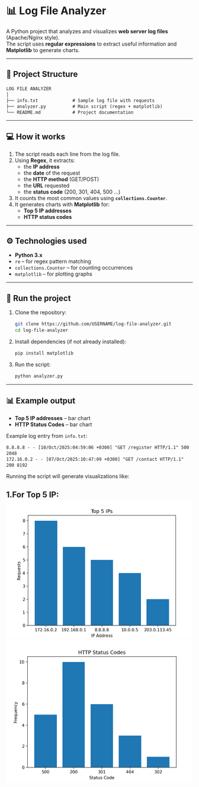 # 📊 Log File Analyzer

A Python project that analyzes and visualizes **web server log files** (Apache/Nginx style).  
The script uses **regular expressions** to extract useful information and **Matplotlib** to generate charts.  

---

## 📂 Project Structure

```
LOG FILE ANALYZER
│
├── info.txt             # Sample log file with requests
├── analyzer.py          # Main script (regex + matplotlib)
└── README.md            # Project documentation
```

---

## 💻 How it works

1. The script reads each line from the log file.  
2. Using **Regex**, it extracts:  
   - the **IP address**  
   - the **date** of the request  
   - the **HTTP method** (GET/POST)  
   - the **URL** requested  
   - the **status code** (200, 301, 404, 500 …)  
3. It counts the most common values using **`collections.Counter`**.  
4. It generates charts with **Matplotlib** for:  
   - **Top 5 IP addresses**  
   - **HTTP status codes**  

---

## ⚙️ Technologies used

- **Python 3.x**  
- `re` – for regex pattern matching  
- `collections.Counter` – for counting occurrences  
- `matplotlib` – for plotting graphs  

---

## 🚀 Run the project

1. Clone the repository:
   ```bash
   git clone https://github.com/USERNAME/log-file-analyzer.git
   cd log-file-analyzer
   ```

2. Install dependencies (if not already installed):
   ```bash
   pip install matplotlib
   ```

3. Run the script:
   ```bash
   python analyzer.py
   ```

---

## 📊 Example output

- **Top 5 IP addresses** – bar chart  
- **HTTP Status Codes** – bar chart  

Example log entry from `info.txt`:  
```
8.8.8.8 - - [10/Oct/2025:04:59:06 +0300] "GET /register HTTP/1.1" 500 2048
172.16.0.2 - - [07/Oct/2025:10:47:09 +0300] "GET /contact HTTP/1.1" 200 8192
```

Running the script will generate visualizations like:  

1.For Top 5 IP:
![Example Output 1 ](example1.png)
![Example Output 2 ](example2.png)
---
